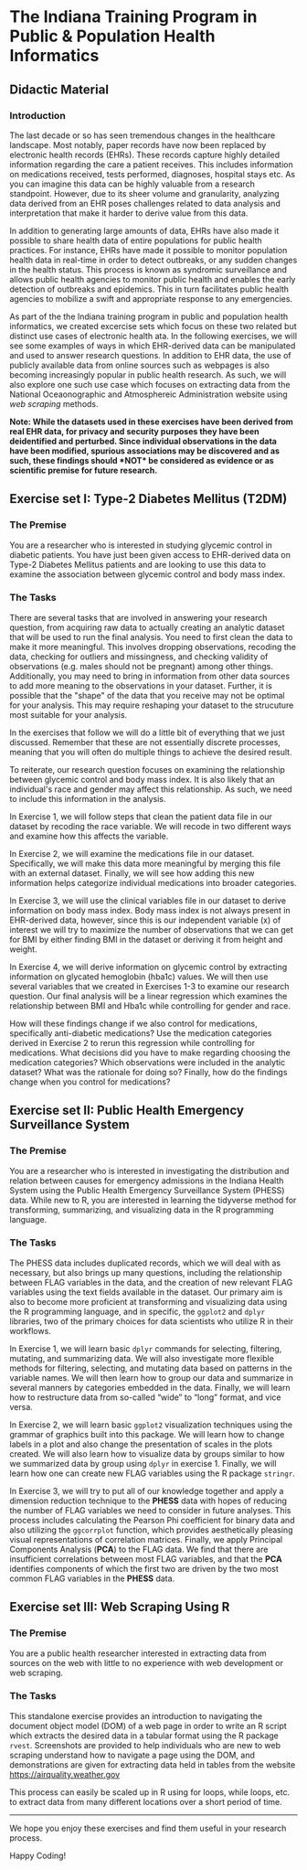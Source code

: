 # The Indiana Training Program in Public & Population Health Informatics
## Didactic Material
### Introduction

The last decade or so has seen tremendous changes in the healthcare landscape. Most notably, paper records have now been replaced by electronic health records (EHRs). These records capture highly detailed information regarding the care a patient receives. This includes information on medications received, tests performed, diagnoses, hospital stays etc. As you can imagine this data can be highly valuable from a research standpoint. However, due to its sheer volume and granularity, analyzing data derived from an EHR poses challenges related to data analysis and interpretation that make it harder to derive value from this data. 

In addition to generating large amounts of data, EHRs have also made it possible to share health data of entire populations for public health practices. For instance, EHRs have made it possible to monitor population health data in real-time in order to detect outbreaks, or any sudden changes in the health status. This process is known as syndromic surveillance and allows public health agencies to monitor public health and enables the early detection of outbreaks and epidemics. This in turn facilitates public health agencies to  mobilize a swift and appropriate response to any emergencies. 

As part of the the Indiana training program in public and population health informatics, we created excercise sets which focus on these two related but distinct use cases of electronic health ata. In the following exercises, we will see some examples of ways in which EHR-derived data can be manipulated and used to answer research questions. In addition to EHR data, the use of publicly available data from online sources such as webpages is also becoming increasingly popular in public health research. As such, we will also explore one such use case which focuses on extracting data from the National Oceaonographic and Atmosphereic Administration website using _web scraping_ methods.

**Note: While the datasets used in these exercises have been derived from real EHR data, for privacy and security purposes they have been deidentified and perturbed. Since individual observations in the data have been modified, spurious associations may be discovered and as such, these findings should \*NOT\* be considered as evidence or as scientific premise for future research.**

## Exercise set I: Type-2 Diabetes Mellitus (T2DM)
### The Premise
You are a researcher who is interested in studying glycemic control in diabetic patients. You have just been given access to EHR-derived data on Type-2 Diabetes Mellitus patients and are looking to use this data to examine the association between glycemic control and body mass index.

### The Tasks
There are several tasks that are involved in answering your research question, from acquiring raw data to actually creating an analytic dataset that will be used to run the final analysis. You need to first clean the data to make it more meaningful. This involves dropping observations, recoding the data, checking for outliers and missingness, and checking validity of observations (e.g. males should not be pregnant) among other things. Additionally, you may need to bring in information from other data sources to add more meaning to the observations in your dataset. Further, it is possible that the "shape" of the data that you receive may not be optimal for your analysis. This may require reshaping your dataset to the strucuture most suitable for your analysis.

In the exercises that follow we will do a little bit of everything that we just discussed. Remember that these are not essentially discrete processes, meaning that you will often do multiple things to achieve the desired result.

To reiterate, our research question focuses on examining the relationship between glycemic control and body mass index. It is also likely that an individual's race and gender may affect this relationship. As such, we need to include this information in the analysis. 

In Exercise 1, we will follow steps that clean the patient data file in our dataset by recoding the race variable. We will recode in two different ways and examine how this affects the variable.

In Exercise 2, we will examine the medications file in our dataset. Specifically, we will make this data more meaningful by merging this file with an external dataset. Finally, we will see how adding this new information helps categorize individual medications into broader categories.

In Exercise 3, we will use the clinical variables file in our dataset to derive information on body mass index. Body mass index is not always present in EHR-derived data, however, since this is our independent variable (x) of interest we will try to maximize the number of observations that we can get for BMI by either finding BMI in the dataset or deriving it from height and weight.

In Exercise 4, we will derive information on glycemic control by extracting information on glycated hemoglobin (hba1c) values. We will then use several variables that we created in Exercises 1-3 to examine our research question. Our final analysis will be a linear regression which examines the relationship between BMI and Hba1c while controlling for gender and race. 

How will these findings change if we also control for medications, specifically anti-diabetic medications? Use the medication categories derived in Exercise 2 to rerun this regression while controlling for medications. What decisions did you have to make regarding choosing the medication categories? Which observations were included in the analytic dataset? What was the rationale for doing so? Finally, how do the findings change when you control for medications?

## Exercise set II: Public Health Emergency Surveillance System
### The Premise
You are a researcher who is interested in investigating the distribution and relation between causes for emergency admissions in the Indiana Health System using the Public Health Emergency Surveillance System (PHESS) data. While new to R, you are interested in learning the tidyverse method for transforming, summarizing, and visualizing data in the R programming language.

### The Tasks
The PHESS data includes duplicated records, which we will deal with as necessary, but also brings up many questions, including the relationship between FLAG variables in the data, and the creation of new relevant FLAG variables using the text fields available in the dataset. Our primary aim is also to become more proficient at transforming and visualizing data using the R programming language, and in specific, the `ggplot2` and `dplyr` libraries, two of the primary choices for data scientists who utilize R in their workflows.

In Exercise 1, we will learn basic `dplyr` commands for selecting, filtering, mutating, and summarizing data. We will also investigate more flexible methods for filtering, selecting, and mutating data based on patterns in the variable names. We will then learn how to group our data and summarize in several manners by categories embedded in the data. Finally, we will learn how to restructure data from so-called “wide” to “long” format, and vice versa.

In Exercise 2, we will learn basic `ggplot2` visualization techniques using the grammar of graphics built into this package. We will learn how to change labels in a plot and also change the presentation of scales in the plots created. We will also learn how to visualize data by groups similar to how we summarized data by group using `dplyr` in exercise 1. Finally, we will learn how one can create new FLAG variables using the R package `stringr`.

In Exercise 3, we will try to put all of our knowledge together and apply a dimension reduction technique to the **PHESS** data with hopes of reducing the number of FLAG variables we need to consider in future analyses. This process includes calculating the Pearson Phi coefficient for binary data and also utilizing the `ggcorrplot` function, which provides aesthetically pleasing visual representations of correlation matrices. Finally, we apply Principal Components Analysis (**PCA**) to the FLAG data. We find that there are insufficient correlations between most FLAG variables, and that the **PCA** identifies components of which the first two are driven by the two most common FLAG variables in the **PHESS** data.

## Exercise set III: Web Scraping Using R  
### The Premise  
You are a public health researcher interested in extracting data from sources on the web with little to no experience with web development or web scraping.

### The Tasks  
This standalone exercise provides an introduction to navigating the document object model (DOM) of a web page in order to write an R script which extracts the desired data in a tabular format using the R package `rvest`. Screenshots are provided to help individuals who are new to web scraping understand how to navigate a page using the DOM, and demonstrations are given for extracting data held in tables from the website https://airquality.weather.gov

This process can easily be scaled up in R using for loops, while loops, etc. to extract data from many different locations over a short period of time.  

****  
We hope you enjoy these exercises and find them useful in your research process. 

Happy Coding!
